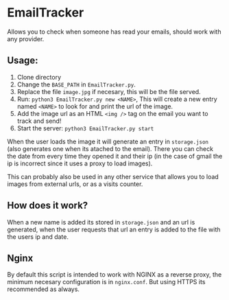 # EmailTracker
Allows you to check when someone has read your emails, should work with any provider.

## Usage:  
1) Clone directory  
2) Change the `BASE_PATH` in `EmailTracker.py`. 
3) Replace the file `image.jpg` if necesary, this will be the file served. 
4) Run: `python3 EmailTracker.py new <NAME>`, This will create a new entry named `<NAME>` to look for and print the url of the image.
5) Add the image url as an HTML `<img />` tag on the email you want to track and send!
6) Start the server: `python3 EmailTracker.py start`

When the user loads the image it will generate an entry in `storage.json` (also generates one when its atached to the email).
There you can check the date from every time they opened it and their ip (in the case of gmail the ip is incorrect since it uses a proxy to load images).

This can probably also be used in any other service that allows you to load images from external urls, or as a visits counter.

## How does it work?
When a new name is added its stored in `storage.json` and an url is generated, when the user requests that url an entry is added to the file with the users ip and date.

## Nginx
By default this script is intended to work with NGINX as a reverse proxy, the minimum necesary configuration is in `nginx.conf`. But using HTTPS its recommended as always.
